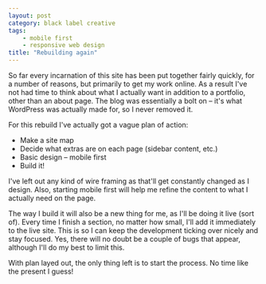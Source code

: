 ```yaml
---
layout: post
category: black label creative
tags:
    - mobile first
    - responsive web design
title: "Rebuilding again"
---
```


So far every incarnation of this site has been put together fairly quickly, for a number of reasons, but primarily to get my work online. As a result I've not had time to think about what I actually want in addition to a portfolio, other than an about page. The blog was essentially a bolt on – it's what WordPress was actually made for, so I never removed it.

For this rebuild I've actually got a vague plan of action:

- Make a site map
- Decide what extras are on each page (sidebar content, etc.)
- Basic design – mobile first
- Build it!

I've left out any kind of wire framing as that'll get constantly changed as I design. Also, starting mobile first will help me refine the content to what I actually need on the page.

The way I build it will also be a new thing for me, as I'll be doing it live (sort of). Every time I finish a section, no matter how small, I'll add it immediately to the live site. This is so I can keep the development ticking over nicely and stay focused. Yes, there will no doubt be a couple of bugs that appear, although I'll do my best to limit this.

With plan layed out, the only thing left is to start the process. No time like the present I guess!